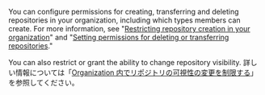 You can configure permissions for creating, transferring and deleting repositories in your organization, including which types members can create. For more information, see "[Restricting repository creation in your organization](/organizations/managing-organization-settings/restricting-repository-creation-in-your-organization)" and "[Setting permissions for deleting or transferring repositories](/organizations/managing-organization-settings/setting-permissions-for-deleting-or-transferring-repositories)."

You can also restrict or grant the ability to change repository visibility. 詳しい情報については「[Organization 内でリポジトリの可視性の変更を制限する](/organizations/managing-organization-settings/restricting-repository-visibility-changes-in-your-organization)」を参照してください。
